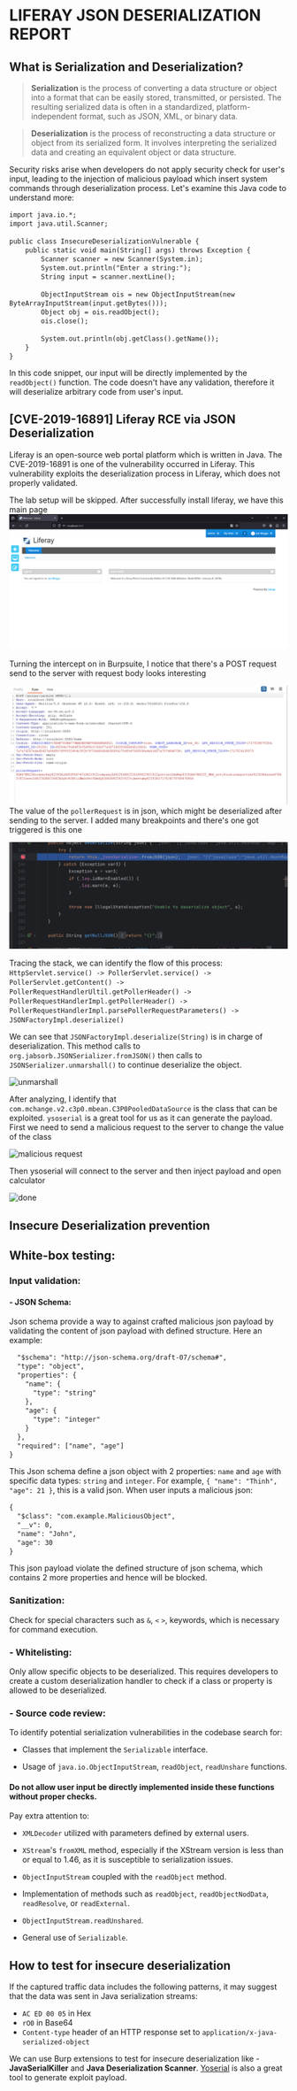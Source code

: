 LIFERAY JSON DESERIALIZATION REPORT
========================
What is Serialization and Deserialization?
---------
>**Serialization** is the process of converting a data structure or object into a format that can be easily stored, transmitted, or persisted. The resulting serialized data is often in a standardized, platform-independent format, such as JSON, XML, or binary data.


>**Deserialization** is the process of reconstructing a data structure or object from its serialized form. It involves interpreting the serialized data and creating an equivalent object or data structure.

Security risks arise when developers do not apply security check for user's input, leading to the injection of malicious payload which insert system commands through deserialization process. Let's examine this Java code to understand more:
```
import java.io.*;
import java.util.Scanner;

public class InsecureDeserializationVulnerable {
    public static void main(String[] args) throws Exception {
        Scanner scanner = new Scanner(System.in);
        System.out.println("Enter a string:");
        String input = scanner.nextLine();

        ObjectInputStream ois = new ObjectInputStream(new ByteArrayInputStream(input.getBytes()));
        Object obj = ois.readObject();
        ois.close();

        System.out.println(obj.getClass().getName());
    }
}
```
In this code snippet, our input will be directly implemented by the `readObject()` function. The code doesn't have any validation, therefore it will deserialize arbitrary code from user's input.

[CVE-2019-16891] Liferay RCE via JSON Deserialization
---------

Liferay is an open-source web portal platform which is written in Java. The CVE-2019-16891 is one of the vulnerability occurred in Liferay. This vulnerability exploits the deserialization process in Liferay, which does not properly validated.

The lab setup will be skipped. After successfully install liferay, we have this main page
![main_page](https://github.com/HPT-Intern-Task-Submission/Liferay-JSON-Deserialization/blob/main/image/main_page.png)

Turning the intercept on in Burpsuite, I notice that there's a POST request send to the server with request body looks interesting

![poller-receive](https://github.com/HPT-Intern-Task-Submission/Liferay-JSON-Deserialization/blob/main/image/poller-receive.png)
The value of the `pollerRequest` is in json, which might be deserialized after sending to the server.
I added many breakpoints and there's one got triggered is this one

![first_breakpoint](https://github.com/HPT-Intern-Task-Submission/Liferay-JSON-Deserialization/blob/main/image/first_breakpoint.png)

Tracing the stack, we can identify the flow of this process:
```HttpServlet.service() -> PollerServlet.service() -> PollerServlet.getContent() -> PollerRequestHandlerUltil.getPollerHeader() -> PollerRequestHandlerImpl.getPollerHeader() -> PollerRequestHandlerImpl.parsePollerRequestParameters() -> JSONFactoryImpl.deserialize()```

We can see that `JSONFactoryImpl.deserialize(String)`  is in charge of deserialization. This method calls to `org.jabsorb.JSONSerializer.fromJSON()` then calls to `JSONSerializer.unmarshall()` to continue deserialize the object.

![unmarshall](https://github.com/HPT-Intern-Task-Submission/Liferay-JSON-Deserialization/blob/main/image/unmarshall.png)


After analyzing, I identify that `com.mchange.v2.c3p0.mbean.C3P0PooledDataSource` is the class that can be exploited. `ysoserial` is a great tool for us as it can generate the payload. 
 First we need to send a malicious request to the server to change the value of the class
 
 ![malicious request](https://github.com/HPT-Intern-Task-Submission/Liferay-JSON-Deserialization/blob/main/image/malicious%20request.png)

Then ysoserial will connect to the server and then inject payload and open calculator

![done](https://github.com/HPT-Intern-Task-Submission/Liferay-JSON-Deserialization/blob/main/image/done.png)

Insecure Deserialization prevention
-------------------
## White-box testing:
### Input validation:
#### - JSON Schema:
Json schema provide a way to against crafted malicious json payload by validating the content of json payload with defined structure. Here an example:
```{
  "$schema": "http://json-schema.org/draft-07/schema#",  
  "type": "object",
  "properties": {
    "name": {
      "type": "string"
    },
    "age": {
      "type": "integer"
    }
  },
  "required": ["name", "age"]
}
```

This Json schema define a json object with 2 properties: `name` and `age` with specific data types: `string` and `integer`. 
For example, `
{
  "name": "Thinh",
  "age": 21
}
`, this is a valid json. When user inputs a malicious json:
```
{
  "$class": "com.example.MaliciousObject",
  "__v": 0,
  "name": "John",
  "age": 30
}
```
This json payload violate the defined structure of json schema, which contains 2 more properties and hence will be blocked.

### Sanitization:
Check for special characters such as `&`, `<` `>`, keywords, which is necessary for command execution.

### - Whitelisting:
Only allow specific objects to be deserialized. This requires developers to create a custom deserialization handler to check if a class or property is allowed to be deserialized. 
### - Source code review:
To identify potential serialization vulnerabilities in the codebase search for:

-   Classes that implement the `Serializable` interface.
    
-   Usage of `java.io.ObjectInputStream`, `readObject`, `readUnshare` functions.
    
#### Do not allow user input be directly implemented inside these functions without proper checks.

Pay extra attention to:

-   `XMLDecoder` utilized with parameters defined by external users.
    
-   `XStream`'s `fromXML` method, especially if the XStream version is less than or equal to 1.46, as it is susceptible to serialization issues.
    
-   `ObjectInputStream` coupled with the `readObject` method.
    
-   Implementation of methods such as `readObject`, `readObjectNodData`, `readResolve`, or `readExternal`.
    
-   `ObjectInputStream.readUnshared`.
    
-   General use of `Serializable`.

How to test for insecure deserialization
------------------------
If the captured traffic data includes the following patterns, it may suggest that the data was sent in Java serialization streams:

-   `AC ED 00 05`  in Hex
-   `rO0`  in Base64
-   `Content-type`  header of an HTTP response set to  `application/x-java-serialized-object`

We can use Burp extensions to test for insecure deserialization like -   **JavaSerialKiller** and **Java Deserialization Scanner**. [Yoserial](https://github.com/frohoff/ysoserial) is also a great tool to generate exploit payload.
